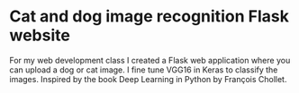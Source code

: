 # Cat and dog image recognition Flask website

For my web development class I created a Flask web application where you can upload a dog or cat image. I fine tune VGG16 in Keras to classify the images. Inspired by the book Deep Learning in Python by François Chollet.
